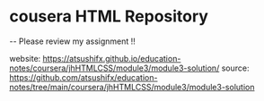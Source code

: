 # cousera HTML Repository

--
Please review my assignment !!

website: <https://atsushifx.github.io/education-notes/coursera/jhHTMLCSS/module3/module3-solution/>
source: <https://github.com/atsushifx/education-notes/tree/main/coursera/jhHTMLCSS/module3/module3-solution>
